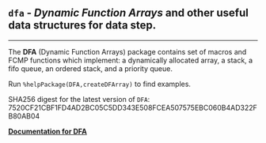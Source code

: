 ## `dfa` - *Dynamic Function Arrays* and other useful data structures for data step.

---

The **DFA** (Dynamic Function Arrays) package contains set of macros and FCMP functions which implement: 
a dynamically allocated array, a stack, a fifo queue, an ordered stack, and a priority queue. 

Run `%helpPackage(DFA,createDFArray)` to find examples.

SHA256 digest for the latest version of `DFA`: 7520CF21CBF1FD4AD2BC05C5DD343E508FCEA507575EBC060B4AD322FB80AB04

[**Documentation for DFA**](./dfa.md "Documentation for DFA")

